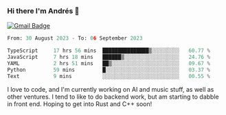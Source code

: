 ### Hi there I'm Andrés :lemon:

[![Gmail Badge](https://img.shields.io/badge/-gmail-c14438?style=flat-square&logo=Gmail&logoColor=white&link=mailto:houshuai0816@gmail.com)](mailto:ahduvvuri@gmail.com)

<!--START_SECTION:waka-->

```python
From: 30 August 2023 - To: 06 September 2023

TypeScript     17 hrs 56 mins  ███████████████▒░░░░░░░░░   60.77 %
JavaScript     7 hrs 18 mins   ██████▒░░░░░░░░░░░░░░░░░░   24.76 %
YAML           2 hrs 51 mins   ██▒░░░░░░░░░░░░░░░░░░░░░░   09.67 %
Python         59 mins         █░░░░░░░░░░░░░░░░░░░░░░░░   03.37 %
Text           9 mins          ░░░░░░░░░░░░░░░░░░░░░░░░░   00.55 %
```

<!--END_SECTION:waka-->

I love to code, and I'm currently working on AI and music stuff, as well as other ventures. I tend to like to do backend work, but am starting to dabble in front end. Hoping to get into Rust and C++ soon!
